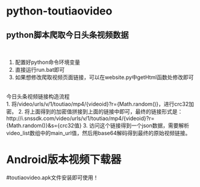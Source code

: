 # python-toutiaovideo
## python脚本爬取今日头条视频数据
<br>

1. 配置好python命令环境变量
2. 直接运行run.bat即可
3. 如果想修改爬取视频页面链接，可以在website.py中getHtml函数处修改即可

<br>
今日头条视频链接构造流程
<br>
1. 将/video/urls/v/1/toutiao/mp4/{videoid}?r={Math.random()}，进行crc32加密。
2. 将上面得到的加密值拼接到上面的链接中即可，最终的链接形式是：http://i.snssdk.com/video/urls/v/1/toutiao/mp4/{videoid}?r={Math.random()}&s={crc32值}
3. 访问这个链接得到一个json数据，需要解析video_list数组中的main_url值，然后用base64解码得到最终的原始视频链接。

# Android版本视频下载器
#toutiaovideo.apk文件安装即可使用！



